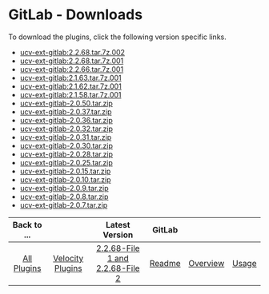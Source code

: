 
# GitLab - Downloads

To download the plugins, click the following version specific links.

- [ucv-ext-gitlab:2.2.68.tar.7z.002](https://raw.githubusercontent.com/UrbanCode/IBM-UCV-PLUGINS/main/files/ucv-ext-gitlab/ucv-ext-gitlab%3A2.2.68.tar.7z.002)
- [ucv-ext-gitlab:2.2.68.tar.7z.001](https://raw.githubusercontent.com/UrbanCode/IBM-UCV-PLUGINS/main/files/ucv-ext-gitlab/ucv-ext-gitlab%3A2.2.68.tar.7z.001)
- [ucv-ext-gitlab:2.2.66.tar.7z.001](https://raw.githubusercontent.com/UrbanCode/IBM-UCV-PLUGINS/main/files/ucv-ext-gitlab/ucv-ext-gitlab%3A2.2.66.tar.7z.001)
- [ucv-ext-gitlab:2.1.63.tar.7z.001](https://raw.githubusercontent.com/UrbanCode/IBM-UCV-PLUGINS/main/files/ucv-ext-gitlab/ucv-ext-gitlab%3A2.1.63.tar.7z.001)
- [ucv-ext-gitlab:2.1.62.tar.7z.001](https://raw.githubusercontent.com/UrbanCode/IBM-UCV-PLUGINS/main/files/ucv-ext-gitlab/ucv-ext-gitlab%3A2.1.62.tar.7z.001)
- [ucv-ext-gitlab:2.1.58.tar.7z.001](https://raw.githubusercontent.com/UrbanCode/IBM-UCV-PLUGINS/main/files/ucv-ext-gitlab/ucv-ext-gitlab%3A2.1.58.tar.7z.001)
- [ucv-ext-gitlab-2.0.50.tar.zip](https://raw.githubusercontent.com/UrbanCode/IBM-UCV-PLUGINS/main/files/ucv-ext-gitlab/ucv-ext-gitlab-2.0.50.tar.zip)
- [ucv-ext-gitlab-2.0.37.tar.zip](https://raw.githubusercontent.com/UrbanCode/IBM-UCV-PLUGINS/main/files/ucv-ext-gitlab/ucv-ext-gitlab-2.0.37.tar.zip)
- [ucv-ext-gitlab-2.0.36.tar.zip](https://raw.githubusercontent.com/UrbanCode/IBM-UCV-PLUGINS/main/files/ucv-ext-gitlab/ucv-ext-gitlab-2.0.36.tar.zip)
- [ucv-ext-gitlab-2.0.32.tar.zip](https://raw.githubusercontent.com/UrbanCode/IBM-UCV-PLUGINS/main/files/ucv-ext-gitlab/ucv-ext-gitlab-2.0.32.tar.zip)
- [ucv-ext-gitlab-2.0.31.tar.zip](https://raw.githubusercontent.com/UrbanCode/IBM-UCV-PLUGINS/main/files/ucv-ext-gitlab/ucv-ext-gitlab-2.0.31.tar.zip)
- [ucv-ext-gitlab-2.0.30.tar.zip](https://raw.githubusercontent.com/UrbanCode/IBM-UCV-PLUGINS/main/files/ucv-ext-gitlab/ucv-ext-gitlab-2.0.30.tar.zip)
- [ucv-ext-gitlab-2.0.28.tar.zip](https://raw.githubusercontent.com/UrbanCode/IBM-UCV-PLUGINS/main/files/ucv-ext-gitlab/ucv-ext-gitlab-2.0.28.tar.zip)
- [ucv-ext-gitlab-2.0.25.tar.zip](https://raw.githubusercontent.com/UrbanCode/IBM-UCV-PLUGINS/main/files/ucv-ext-gitlab/ucv-ext-gitlab-2.0.25.tar.zip)
- [ucv-ext-gitlab-2.0.15.tar.zip](https://raw.githubusercontent.com/UrbanCode/IBM-UCV-PLUGINS/main/files/ucv-ext-gitlab/ucv-ext-gitlab-2.0.15.tar.zip)
- [ucv-ext-gitlab-2.0.10.tar.zip](https://raw.githubusercontent.com/UrbanCode/IBM-UCV-PLUGINS/main/files/ucv-ext-gitlab/ucv-ext-gitlab-2.0.10.tar.zip)
- [ucv-ext-gitlab-2.0.9.tar.zip](https://raw.githubusercontent.com/UrbanCode/IBM-UCV-PLUGINS/main/files/ucv-ext-gitlab/ucv-ext-gitlab-2.0.9.tar.zip)
- [ucv-ext-gitlab-2.0.8.tar.zip](https://raw.githubusercontent.com/UrbanCode/IBM-UCV-PLUGINS/main/files/ucv-ext-gitlab/ucv-ext-gitlab-2.0.8.tar.zip)
- [ucv-ext-gitlab-2.0.7.tar.zip](https://raw.githubusercontent.com/UrbanCode/IBM-UCV-PLUGINS/main/files/ucv-ext-gitlab/ucv-ext-gitlab-2.0.7.tar.zip)

|Back to ...||Latest Version|GitLab |||
| :---: | :---: | :---: | :---: | :---: | :---: |
|[All Plugins](../../index.md)|[Velocity Plugins](../README.md)|[2.2.68-File 1 ](https://raw.githubusercontent.com/UrbanCode/IBM-UCV-PLUGINS/main/files/ucv-ext-gitlab/ucv-ext-gitlab%3A2.2.68.tar.7z.001)[and 2.2.68-File 2](https://raw.githubusercontent.com/UrbanCode/IBM-UCV-PLUGINS/main/files/ucv-ext-gitlab/ucv-ext-gitlab%3A2.2.68.tar.7z.002)|[Readme](README.md)|[Overview](overview.md)|[Usage](usage.md)|
